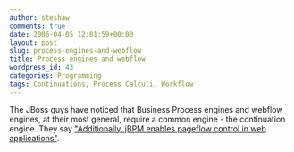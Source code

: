 ```yaml
---
author: steshaw
comments: true
date: 2006-04-05 12:01:59+00:00
layout: post
slug: process-engines-and-webflow
title: Process engines and webflow
wordpress_id: 43
categories: Programming
tags: Continuations, Process Calculi, Workflow
---
```


The JBoss guys have noticed that Business Process engines and webflow engines, at their most general, require a common engine - the continuation engine. They say ["Additionally, jBPM enables pageflow control in web applications"](http://www.jboss.com/products/jbpm).
